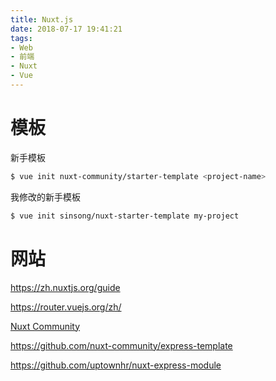 ```yaml
---
title: Nuxt.js
date: 2018-07-17 19:41:21
tags:
- Web
- 前端
- Nuxt
- Vue
---
```


# 模板

新手模板
```sh
$ vue init nuxt-community/starter-template <project-name>
```

我修改的新手模板
```sh
$ vue init sinsong/nuxt-starter-template my-project
```

# 网站

https://zh.nuxtjs.org/guide

https://router.vuejs.org/zh/

[Nuxt Community](https://github.com/nuxt-community)

https://github.com/nuxt-community/express-template

https://github.com/uptownhr/nuxt-express-module

